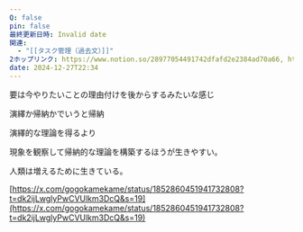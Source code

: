 ```yaml
---
Q: false
pin: false
最終更新日時: Invalid date
関連:
  - "[[タスク管理（過去文）]]"
2ホップリンク: https://www.notion.so/28977054491742dfafd2e2384ad70a66, https://www.notion.so/2d537d7c8e0a43f49f331c492bef06cb, https://www.notion.so/3056553b21e84163b3e0ad162d924b07, https://www.notion.so/37dc6fa32cfe48cdb6ee6c64ce354faa, https://www.notion.so/41422f4a03c24cf2a89d486bcfec9c4c, https://www.notion.so/82e3613c80b848eba1744b3b46afab38, https://www.notion.so/89f7cd78eeb4452f9a5433eb3dfb938e, https://www.notion.so/9a7f1d620a4a491e8f25962f156bf173, https://www.notion.so/a852849e626f4d4c94ecaf6a4d948e52, https://www.notion.so/ada28057937347ad9d67569c826c0d0e, https://www.notion.so/b916c6962c0045b6bea52d8153618b88, https://www.notion.so/cc7b28b1b1a243418417176fa0368377, https://www.notion.so/d7e58f47d072438bbfd016e453e04036, https://www.notion.so/e56fe12eb43448d2b5367dfcc53e046b
date: 2024-12-27T22:34
---
```

  

要は今やりたいことの理由付けを後からするみたいな感じ

  

演繹か帰納かでいうと帰納

演繹的な理論を得るより

現象を観察して帰納的な理論を構築するほうが生きやすい。

  

人類は増えるために生きている。

  

[https://x.com/gogokamekame/status/1852860451941732808?t=dk2ijLwglyPwCVUlkm3DcQ&s=19](https://x.com/gogokamekame/status/1852860451941732808?t=dk2ijLwglyPwCVUlkm3DcQ&s=19)